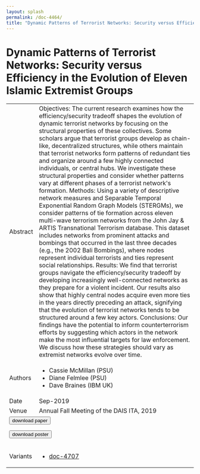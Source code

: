 ```yaml
---
layout: splash
permalink: /doc-4464/
title: "Dynamic Patterns of Terrorist Networks: Security versus Efficiency in the Evolution of Eleven Islamic Extremist Groups"
---
```


# Dynamic Patterns of Terrorist Networks: Security versus Efficiency in the Evolution of Eleven Islamic Extremist Groups

<table>
    <tbody>
    <tr>
        <td>Abstract</td>
        <td>Objectives: The current research examines how the efficiency/security tradeoff shapes the evolution of dynamic terrorist networks by focusing on the structural properties of these collectives. Some scholars argue that terrorist groups develop as chain-like, decentralized structures, while others maintain that terrorist networks form patterns of redundant ties and organize around a few highly connected individuals, or central hubs. We investigate these structural properties and consider whether patterns vary at different phases of a terrorist network's formation. Methods: Using a variety of descriptive network measures and Separable Temporal Exponential Random Graph Models (STERGMs), we consider patterns of tie formation across eleven multi-wave terrorism networks from the John Jay & ARTIS Transnational Terrorism database. This dataset includes networks from prominent attacks and bombings that occurred in the last three decades (e.g., the 2002 Bali Bombings), where nodes represent individual terrorists and ties represent social relationships. Results: We find that terrorist groups navigate the efficiency/security tradeoff by developing increasingly well-connected networks as they prepare for a violent incident. Our results also show that highly central nodes acquire even more ties in the years directly preceding an attack, signifying that the evolution of terrorist networks tends to be structured around a few key actors. Conclusions: Our findings have the potential to inform counterterrorism efforts by suggesting which actors in the network make the most influential targets for law enforcement. We discuss how these strategies should vary as extremist networks evolve over time.</td>
    </tr>
    <tr>
        <td>Authors</td>
        <td>
            <ul>
                <li>Cassie McMillan (PSU)</li>
                <li>Diane Felmlee (PSU)</li>
                <li>Dave Braines (IBM UK)</li>
            </ul>
        </td>
    </tr>
    <tr>
        <td>Date</td>
        <td>Sep-2019</td>
    </tr>
    <tr>
        <td>Venue</td>
        <td>Annual Fall Meeting of the DAIS ITA, 2019</td>
    </tr>
        <tr>
            <td colspan="2">
                <form method="get" action="https://dais-ita.org/sites/default/files/3917_paper.pdf">
                    <button type="submit">download paper</button>
                </form>
                <form method="get" action="https://dais-ita.org/sites/default/files/3917_poster.pdf">
                    <button type="submit">download poster</button>
                </form>
            </td>
        </tr>
        <tr>
            <td>Variants</td>
            <td>
                <ul>
                    <li><a href="${varId}">doc-4707</a></li>
                </ul>
            </td>
        </tr>
    </tbody>
</table>
